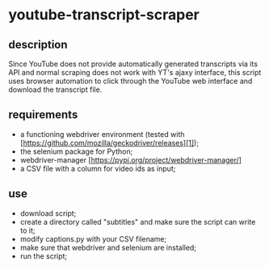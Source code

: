 # youtube-transcript-scraper

## description
Since YouTube does not provide automatically generated transcripts via its API and normal scraping does not work with YT's ajaxy interface, this script uses browser automation to click through the YouTube web interface and download the transcript file.

## requirements
* a functioning webdriver environment (tested with [https://github.com/mozilla/geckodriver/releases][1]);
* the selenium package for Python;
* webdriver-manager [https://pypi.org/project/webdriver-manager/]
* a CSV file with a column for video ids as input;

## use
* download script;
* create a directory called "subtitles" and make sure the script can write to it;
* modify captions.py with your CSV filename;
* make sure that webdriver and selenium are installed;
* run the script;

[1]:	https://github.com/mozilla/geckodriver/releases
